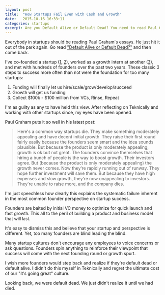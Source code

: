 ```yaml
---
layout: post
title:  "How Startups Fail Even with Cash and Growth"
date:   2015-10-16 16:33:11
categories: startups
excerpt: Are you Default Alive or Default Dead? You need to read Paul Graham's latest post and honestly figure out your startup's answer.
---
```

Everybody in startups should be reading Paul Graham's essays. He just hit it out of the park again. Go read <a href="http://paulgraham.com/aord.html" target="_blank">"Default Alive or Default Dead?"</a> and then come back.<!--more-->

I've co-founded a startup (<a href="http://andrewparadi.com/2014/10/the-389-day-laurier-bba/">1</a>, <a href="http://andrewparadi.com/2014/12/the-dream-fades/">2</a>), worked as a growth intern at another (<a href="http://andrewparadi.com/blog/videostream-how-growth-starts-with-great-customer-support/">3</a>), and met with hundreds of founders over the past two years. These classic 3 steps to success more often than not were the foundation for too many startups:
<ol>
	<li>Funding will finally let us hire/scale/grow/develop/succeed</li>
	<li>Growth will get us funding</li>
	<li>Collect $100k - $100 million from VCs, Rinse, Repeat</li>
</ol>

I'm as guilty as any to have held this view. After reflecting on Teknically and working with other startups since, my eyes have been opened.

Paul Graham puts it so well in his latest post:

<blockquote>Here's a common way startups die. They make something moderately appealing and have decent initial growth. They raise their first round fairly easily because the founders seem smart and the idea sounds plausible. But because the product is only moderately appealing, growth is ok but not great. The founders convince themselves that hiring a bunch of people is the way to boost growth. Their investors agree. But (because the product is only moderately appealing) the growth never comes. Now they're rapidly running out of runway. They hope further investment will save them. But because they have high expenses and slow growth, they're now unappealing to investors. They're unable to raise more, and the company dies.</blockquote>

I'm just speechless how clearly this explains the systematic failure inherent in the most common founder perspective on startup success.

Founders are baited by initial VC money to optimize for quick launch and fast growth. This all to the peril of building a product and business model that will last.

It's easy to dismiss this and believe that your startup and perspective is different. Yet, too many founders are blind leading the blind. 

Many startup cultures don't encourage any employees to voice concerns or ask questions. Founders spin anything to reinforce their viewpoint that success will come with the next founding round or growth spurt.

I wish more founders would step back and realize if they're default dead or default alive. I didn't do this myself in Teknically and regret the ultimate cost of our "it's going great" culture. 

Looking back, we were default dead. We just didn't realize it until we had died.